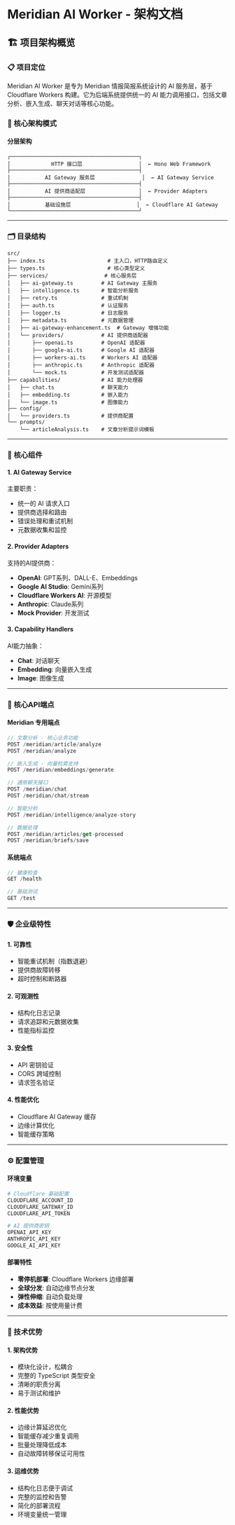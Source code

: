 # Meridian AI Worker - 架构文档

## 🏗️ 项目架构概览

### 📋 项目定位

Meridian AI Worker 是专为 Meridian 情报简报系统设计的 AI 服务层，基于 Cloudflare Workers 构建。它为后端系统提供统一的 AI 能力调用接口，包括文章分析、嵌入生成、聊天对话等核心功能。

### 🎯 核心架构模式

#### 分层架构
```
┌─────────────────────────────────────────┐
│             HTTP 接口层                  │  ← Hono Web Framework
├─────────────────────────────────────────┤
│           AI Gateway 服务层               │  ← AI Gateway Service  
├─────────────────────────────────────────┤
│           AI 提供商适配层                 │  ← Provider Adapters
├─────────────────────────────────────────┤
│           基础设施层                     │  ← Cloudflare AI Gateway
└─────────────────────────────────────────┘
```

---

### 🗂️ 目录结构

```
src/
├── index.ts                    # 主入口，HTTP路由定义
├── types.ts                    # 核心类型定义
├── services/                  # 核心服务层
│   ├── ai-gateway.ts         # AI Gateway 主服务
│   ├── intelligence.ts       # 智能分析服务
│   ├── retry.ts              # 重试机制
│   ├── auth.ts               # 认证服务
│   ├── logger.ts             # 日志服务
│   ├── metadata.ts           # 元数据管理
│   ├── ai-gateway-enhancement.ts  # Gateway 增强功能
│   └── providers/            # AI 提供商适配器
│       ├── openai.ts         # OpenAI 适配器
│       ├── google-ai.ts      # Google AI 适配器  
│       ├── workers-ai.ts     # Workers AI 适配器
│       ├── anthropic.ts      # Anthropic 适配器
│       └── mock.ts           # 开发测试适配器
├── capabilities/             # AI 能力处理器
│   ├── chat.ts               # 聊天能力
│   ├── embedding.ts          # 嵌入能力
│   └── image.ts              # 图像能力
├── config/
│   └── providers.ts          # 提供商配置
└── prompts/
    └── articleAnalysis.ts    # 文章分析提示词模板
```

---

### 🧩 核心组件

#### 1. **AI Gateway Service**
主要职责：
- 统一的 AI 请求入口
- 提供商选择和路由
- 错误处理和重试机制
- 元数据收集和监控

#### 2. **Provider Adapters**
支持的AI提供商：
- **OpenAI**: GPT系列、DALL-E、Embeddings
- **Google AI Studio**: Gemini系列
- **Cloudflare Workers AI**: 开源模型
- **Anthropic**: Claude系列
- **Mock Provider**: 开发测试

#### 3. **Capability Handlers**
AI能力抽象：
- **Chat**: 对话聊天
- **Embedding**: 向量嵌入生成
- **Image**: 图像生成

---

### 🔄 核心API端点

#### Meridian 专用端点
```typescript
// 文章分析 - 核心业务功能
POST /meridian/article/analyze
POST /meridian/analyze

// 嵌入生成 - 向量检索支持
POST /meridian/embeddings/generate

// 通用聊天接口
POST /meridian/chat
POST /meridian/chat/stream

// 智能分析
POST /meridian/intelligence/analyze-story

// 数据处理
POST /meridian/articles/get-processed
POST /meridian/briefs/save
```

#### 系统端点
```typescript
// 健康检查
GET /health

// 基础测试
GET /test
```

---

### 🛡️ 企业级特性

#### 1. **可靠性**
- 智能重试机制（指数退避）
- 提供商故障转移
- 超时控制和断路器

#### 2. **可观测性**
- 结构化日志记录
- 请求追踪和元数据收集
- 性能指标监控

#### 3. **安全性**
- API 密钥验证
- CORS 跨域控制
- 请求签名验证

#### 4. **性能优化**
- Cloudflare AI Gateway 缓存
- 边缘计算优化
- 智能缓存策略

---

### ⚙️ 配置管理

#### 环境变量
```bash
# Cloudflare 基础配置
CLOUDFLARE_ACCOUNT_ID
CLOUDFLARE_GATEWAY_ID  
CLOUDFLARE_API_TOKEN

# AI 提供商密钥
OPENAI_API_KEY
ANTHROPIC_API_KEY
GOOGLE_AI_API_KEY
```

#### 部署特性
- **零停机部署**: Cloudflare Workers 边缘部署
- **全球分发**: 自动边缘节点分发
- **弹性伸缩**: 自动负载处理
- **成本效益**: 按使用量计费

---

### 🚀 技术优势

#### 1. **架构优势**
- 模块化设计，松耦合
- 完整的 TypeScript 类型安全
- 清晰的职责分离
- 易于测试和维护

#### 2. **性能优势**
- 边缘计算延迟优化
- 智能缓存减少重复调用
- 批量处理降低成本
- 自动故障转移保证可用性

#### 3. **运维优势**
- 结构化日志便于调试
- 完整的监控和告警
- 简化的部署流程
- 环境变量统一管理 